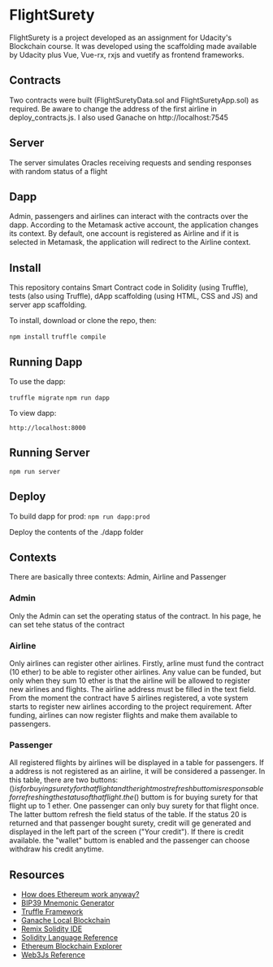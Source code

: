 # FlightSurety

FlightSurety is a project developed as an assignment for Udacity's Blockchain course. It was developed using the scaffolding made available by Udacity plus Vue, Vue-rx, rxjs and vuetify as frontend frameworks.

## Contracts

Two contracts were built (FlightSuretyData.sol and FlightSuretyApp.sol) as required. Be aware to change the address of the first airline in deploy_contracts.js. I also used Ganache on http://localhost:7545

## Server

The server simulates Oracles receiving requests and sending responses with random status of a flight

## Dapp

Admin, passengers and airlines can interact with the contracts over the dapp. According to the Metamask active account, the application changes its context. By default, one account is registered as Airline and if it is selected in Metamask, the application will redirect to the Airline context.

## Install

This repository contains Smart Contract code in Solidity (using Truffle), tests (also using Truffle), dApp scaffolding (using HTML, CSS and JS) and server app scaffolding.

To install, download or clone the repo, then:

`npm install`
`truffle compile`

## Running Dapp

To use the dapp:

`truffle migrate`
`npm run dapp`

To view dapp:

`http://localhost:8000`

## Running Server

`npm run server`

## Deploy

To build dapp for prod:
`npm run dapp:prod`

Deploy the contents of the ./dapp folder

## Contexts

There are basically three contexts: Admin, Airline and Passenger

### Admin

Only the Admin can set the operating status of the contract. In his page, he can set tehe status of the contract

### Airline

Only airlines can register other airlines. Firstly, arline must fund the contract (10 ether) to be able to register other airlines. Any value can be funded, but only when they sum 10 ether is that the airline will be allowed to register new airlines and flights. The airline address must be filled in the text field. From the moment the contract have 5 airlines registered, a vote system starts to register new airlines according to the project requirement. After funding, airlines can now register flights and make them available to passengers.

### Passenger

All registered flights by airlines will be displayed in a table for passengers. If a address is not registered as an airline, it will be considered a passenger. In this table, there are two buttons: ($) is for buying surety  for that flight and the right most refresh buttom is responsable for refreshing the status of that flight. the ($) buttom is for buying surety for that flight up to 1 ether. One passenger can only buy surety for that flight once. The latter buttom refresh the field status of the table. If the status 20 is returned and that passenger bought surety, credit will ge generated and displayed in the left part of the screen ("Your credit"). If there is credit available. the "wallet" buttom is enabled and the passenger can choose withdraw his credit anytime.

## Resources

- [How does Ethereum work anyway?](https://medium.com/@preethikasireddy/how-does-ethereum-work-anyway-22d1df506369)
- [BIP39 Mnemonic Generator](https://iancoleman.io/bip39/)
- [Truffle Framework](http://truffleframework.com/)
- [Ganache Local Blockchain](http://truffleframework.com/ganache/)
- [Remix Solidity IDE](https://remix.ethereum.org/)
- [Solidity Language Reference](http://solidity.readthedocs.io/en/v0.4.24/)
- [Ethereum Blockchain Explorer](https://etherscan.io/)
- [Web3Js Reference](https://github.com/ethereum/wiki/wiki/JavaScript-API)
